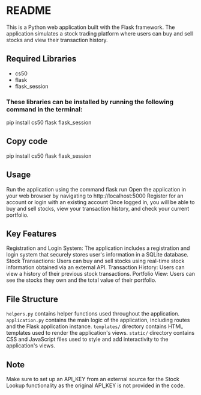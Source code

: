 # README

This is a Python web application built with the Flask framework. The application simulates a stock trading platform where users can buy and sell stocks and view their transaction history.

## Required Libraries

- cs50
- flask
- flask_session

### These libraries can be installed by running the following command in the terminal:

pip install cs50 flask flask_session

## Copy code

pip install cs50 flask flask_session

## Usage

Run the application using the command flask run
Open the application in your web browser by navigating to http://localhost:5000
Register for an account or login with an existing account
Once logged in, you will be able to buy and sell stocks, view your transaction history, and check your current portfolio.

## Key Features

Registration and Login System: The application includes a registration and login system that securely stores user's information in a SQLite database.
Stock Transactions: Users can buy and sell stocks using real-time stock information obtained via an external API.
Transaction History: Users can view a history of their previous stock transactions.
Portfolio View: Users can see the stocks they own and the total value of their portfolio.

## File Structure

`helpers.py` contains helper functions used throughout the application.
`application.py` contains the main logic of the application, including routes and the Flask application instance.
`templates/` directory contains HTML templates used to render the application's views.
`static/` directory contains CSS and JavaScript files used to style and add interactivity to the application's views.

## Note

Make sure to set up an API_KEY from an external source for the Stock Lookup functionality as the original API_KEY is not provided in the code.
